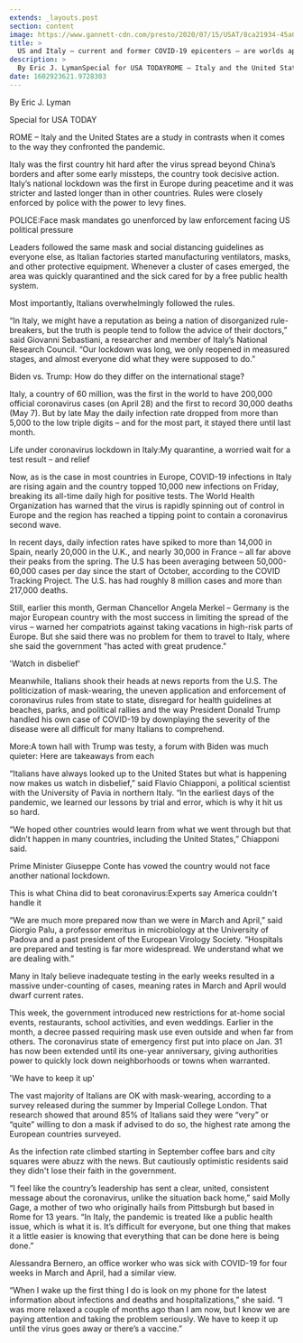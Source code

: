 ```yaml
--- 
extends: _layouts.post 
section: content 
image: https://www.gannett-cdn.com/presto/2020/07/15/USAT/8ca21934-45a0-4851-b7f9-6a3581f9f88c-AP_Italy_Fashion.jpg?crop=4372,2460,x0,y222&width=3200&height=1801&format=pjpg&auto=webp 
title: > 
  US and Italy – current and former COVID-19 epicenters – are worlds apart in pandemic approach 
description: > 
  By Eric J. LymanSpecial for USA TODAYROME – Italy and the United States are a study in contrasts when it comes to the way they confronted the pandemic.Italy was the first country hit hard after the virus spread beyond China’s borders and after some early missteps, the country took decisive action.Whenever a cluster of cases emerged, the area was quickly quarantined and the sick cared for by a free public health system.Italy, a country of 60 million, was the first in the world to have 200,000 official coronavirus cases (on April 28) and the first to record 30,000 deaths (May 7).“In Italy, the pandemic is treated like a public health issue, which is what it is. 
date: 1602923621.9728303 
--- 
```

By Eric J. Lyman

Special for USA TODAY

ROME – Italy and the United States are a study in contrasts when it comes to the way they confronted the pandemic.

Italy was the first country hit hard after the virus spread beyond China’s borders and after some early missteps, the country took decisive action. Italy’s national lockdown was the first in Europe during peacetime and it was stricter and lasted longer than in other countries. Rules were closely enforced by police with the power to levy fines.

POLICE:Face mask mandates go unenforced by law enforcement facing US political pressure

Leaders followed the same mask and social distancing guidelines as everyone else, as Italian factories started manufacturing ventilators, masks, and other protective equipment. Whenever a cluster of cases emerged, the area was quickly quarantined and the sick cared for by a free public health system.

Most importantly, Italians overwhelmingly followed the rules.

“In Italy, we might have a reputation as being a nation of disorganized rule-breakers, but the truth is people tend to follow the advice of their doctors,” said Giovanni Sebastiani, a researcher and member of Italy’s National Research Council. “Our lockdown was long, we only reopened in measured stages, and almost everyone did what they were supposed to do.”

Biden vs. Trump: How do they differ on the international stage?

Italy, a country of 60 million, was the first in the world to have 200,000 official coronavirus cases (on April 28) and the first to record 30,000 deaths (May 7). But by late May the daily infection rate dropped from more than 5,000 to the low triple digits – and for the most part, it stayed there until last month.

Life under coronavirus lockdown in Italy:My quarantine, a worried wait for a test result – and relief

Now, as is the case in most countries in Europe, COVID-19 infections in Italy are rising again and the country topped 10,000 new infections on Friday, breaking its all-time daily high for positive tests. The World Health Organization has warned that the virus is rapidly spinning out of control in Europe and the region has reached a tipping point to contain a coronavirus second wave.

In recent days, daily infection rates have spiked to more than 14,000 in Spain, nearly 20,000 in the U.K., and nearly 30,000 in France – all far above their peaks from the spring. The U.S has been averaging between 50,000-60,000 cases per day since the start of October, according to the COVID Tracking Project. The U.S. has had roughly 8 million cases and more than 217,000 deaths.

Still, earlier this month, German Chancellor Angela Merkel – Germany is the major European country with the most success in limiting the spread of the virus – warned her compatriots against taking vacations in high-risk parts of Europe. But she said there was no problem for them to travel to Italy, where she said the government "has acted with great prudence."

'Watch in disbelief'

Meanwhile, Italians shook their heads at news reports from the U.S. The politicization of mask-wearing, the uneven application and enforcement of coronavirus rules from state to state, disregard for health guidelines at beaches, parks, and political rallies and the way President Donald Trump handled his own case of COVID-19 by downplaying the severity of the disease were all difficult for many Italians to comprehend.

More:A town hall with Trump was testy, a forum with Biden was much quieter: Here are takeaways from each

“Italians have always looked up to the United States but what is happening now makes us watch in disbelief,” said Flavio Chiapponi, a political scientist with the University of Pavia in northern Italy. “In the earliest days of the pandemic, we learned our lessons by trial and error, which is why it hit us so hard.

“We hoped other countries would learn from what we went through but that didn’t happen in many countries, including the United States,” Chiapponi said.

Prime Minister Giuseppe Conte has vowed the country would not face another national lockdown.

This is what China did to beat coronavirus:Experts say America couldn't handle it

“We are much more prepared now than we were in March and April,” said Giorgio Palu, a professor emeritus in microbiology at the University of Padova and a past president of the European Virology Society. “Hospitals are prepared and testing is far more widespread. We understand what we are dealing with.”

Many in Italy believe inadequate testing in the early weeks resulted in a massive under-counting of cases, meaning rates in March and April would dwarf current rates.

This week, the government introduced new restrictions for at-home social events, restaurants, school activities, and even weddings. Earlier in the month, a decree passed requiring mask use even outside and when far from others. The coronavirus state of emergency first put into place on Jan. 31 has now been extended until its one-year anniversary, giving authorities power to quickly lock down neighborhoods or towns when warranted.

'We have to keep it up'

The vast majority of Italians are OK with mask-wearing, according to a survey released during the summer by Imperial College London. That research showed that around 85% of Italians said they were “very” or “quite” willing to don a mask if advised to do so, the highest rate among the European countries surveyed.

As the infection rate climbed starting in September coffee bars and city squares were abuzz with the news. But cautiously optimistic residents said they didn't lose their faith in the government.

“I feel like the country’s leadership has sent a clear, united, consistent message about the coronavirus, unlike the situation back home,” said Molly Gage, a mother of two who originally hails from Pittsburgh but based in Rome for 13 years. “In Italy, the pandemic is treated like a public health issue, which is what it is. It’s difficult for everyone, but one thing that makes it a little easier is knowing that everything that can be done here is being done.”

Alessandra Bernero, an office worker who was sick with COVID-19 for four weeks in March and April, had a similar view.

“When I wake up the first thing I do is look on my phone for the latest information about infections and deaths and hospitalizations,” she said. “I was more relaxed a couple of months ago than I am now, but I know we are paying attention and taking the problem seriously. We have to keep it up until the virus goes away or there’s a vaccine.”